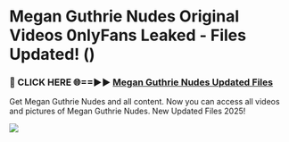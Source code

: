 # Megan Guthrie Nudes Original Videos 0nlyFans Leaked - Files Updated! ()

<h3>🔴 CLICK HERE 🌐==►► <a href="https://tinyurl.com/2p9ay9w9" rel="nofollow">Megan Guthrie Nudes Updated Files</a></h3>

Get Megan Guthrie Nudes and all content. Now you can access all videos and pictures of Megan Guthrie Nudes. New Updated Files 2025!

[![](https://i.imgur.com/KQgVmj3.gif)](https://tinyurl.com/2p9ay9w9)
